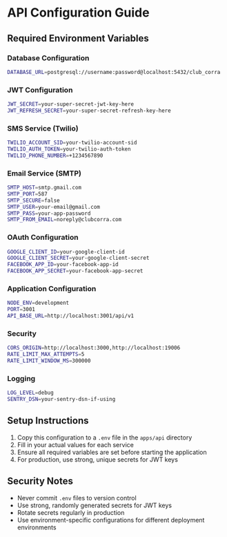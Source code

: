 # API Configuration Guide

## Required Environment Variables

### Database Configuration
```bash
DATABASE_URL=postgresql://username:password@localhost:5432/club_corra
```

### JWT Configuration
```bash
JWT_SECRET=your-super-secret-jwt-key-here
JWT_REFRESH_SECRET=your-super-secret-refresh-key-here
```

### SMS Service (Twilio)
```bash
TWILIO_ACCOUNT_SID=your-twilio-account-sid
TWILIO_AUTH_TOKEN=your-twilio-auth-token
TWILIO_PHONE_NUMBER=+1234567890
```

### Email Service (SMTP)
```bash
SMTP_HOST=smtp.gmail.com
SMTP_PORT=587
SMTP_SECURE=false
SMTP_USER=your-email@gmail.com
SMTP_PASS=your-app-password
SMTP_FROM_EMAIL=noreply@clubcorra.com
```

### OAuth Configuration
```bash
GOOGLE_CLIENT_ID=your-google-client-id
GOOGLE_CLIENT_SECRET=your-google-client-secret
FACEBOOK_APP_ID=your-facebook-app-id
FACEBOOK_APP_SECRET=your-facebook-app-secret
```

### Application Configuration
```bash
NODE_ENV=development
PORT=3001
API_BASE_URL=http://localhost:3001/api/v1
```

### Security
```bash
CORS_ORIGIN=http://localhost:3000,http://localhost:19006
RATE_LIMIT_MAX_ATTEMPTS=5
RATE_LIMIT_WINDOW_MS=300000
```

### Logging
```bash
LOG_LEVEL=debug
SENTRY_DSN=your-sentry-dsn-if-using
```

## Setup Instructions

1. Copy this configuration to a `.env` file in the `apps/api` directory
2. Fill in your actual values for each service
3. Ensure all required variables are set before starting the application
4. For production, use strong, unique secrets for JWT keys

## Security Notes

- Never commit `.env` files to version control
- Use strong, randomly generated secrets for JWT keys
- Rotate secrets regularly in production
- Use environment-specific configurations for different deployment environments
